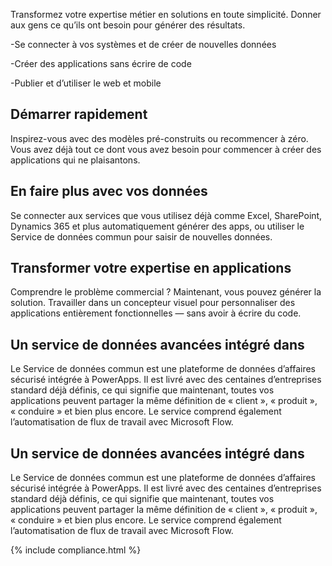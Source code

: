 
Transformez votre expertise métier en solutions en toute simplicité. Donner aux gens ce qu’ils ont besoin pour générer des résultats.

-Se connecter à vos systèmes et de créer de nouvelles données

-Créer des applications sans écrire de code

-Publier et d’utiliser le web et mobile

## Démarrer rapidement
Inspirez-vous avec des modèles pré-construits ou recommencer à zéro. Vous avez déjà tout ce dont vous avez besoin pour commencer à créer des applications qui ne plaisantons.

## En faire plus avec vos données
Se connecter aux services que vous utilisez déjà comme Excel, SharePoint, Dynamics 365 et plus automatiquement générer des apps, ou utiliser le Service de données commun pour saisir de nouvelles données.

## Transformer votre expertise en applications
Comprendre le problème commercial ? Maintenant, vous pouvez générer la solution. Travailler dans un concepteur visuel pour personnaliser des applications entièrement fonctionnelles — sans avoir à écrire du code.

## Un service de données avancées intégré dans
Le Service de données commun est une plateforme de données d’affaires sécurisé intégrée à PowerApps. Il est livré avec des centaines d’entreprises standard déjà définis, ce qui signifie que maintenant, toutes vos applications peuvent partager la même définition de « client », « produit », « conduire » et bien plus encore. Le service comprend également l’automatisation de flux de travail avec Microsoft Flow.

## Un service de données avancées intégré dans
Le Service de données commun est une plateforme de données d’affaires sécurisé intégrée à PowerApps. Il est livré avec des centaines d’entreprises standard déjà définis, ce qui signifie que maintenant, toutes vos applications peuvent partager la même définition de « client », « produit », « conduire » et bien plus encore. Le service comprend également l’automatisation de flux de travail avec Microsoft Flow.

{% include compliance.html %}
